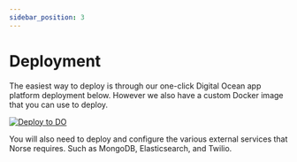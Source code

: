 ```yaml
---
sidebar_position: 3
---
```


# Deployment

The easiest way to deploy is through our one-click Digital Ocean app platform deployment below. However we also have a custom Docker image that you can use to deploy.

[![Deploy to DO](https://www.deploytodo.com/do-btn-blue.svg)](https://cloud.digitalocean.com/apps/new?repo=https://github.com/211-Connect/Norse/tree/main)

You will also need to deploy and configure the various external services that Norse requires. Such as MongoDB, Elasticsearch, and Twilio.
